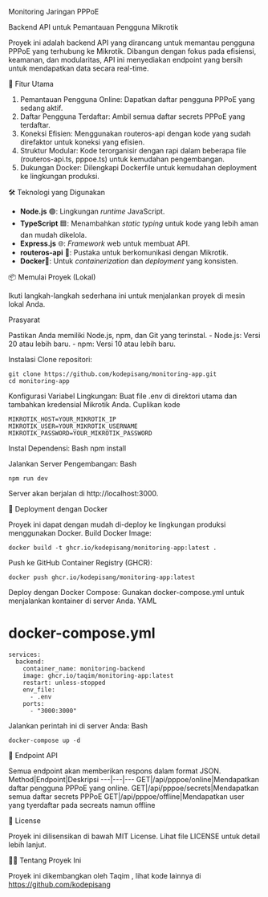 Monitoring Jaringan PPPoE

Backend API untuk Pemantauan Pengguna Mikrotik

Proyek ini adalah backend API yang dirancang untuk memantau pengguna PPPoE yang terhubung ke Mikrotik. Dibangun dengan fokus pada efisiensi, keamanan, dan modularitas, API ini menyediakan endpoint yang bersih untuk mendapatkan data secara real-time.

🚀 Fitur Utama
  
  1. Pemantauan Pengguna Online: Dapatkan daftar pengguna PPPoE yang sedang aktif.
  2. Daftar Pengguna Terdaftar: Ambil semua daftar secrets PPPoE yang terdaftar.
  3. Koneksi Efisien: Menggunakan routeros-api dengan kode yang sudah direfaktor untuk koneksi yang efisien.
  4. Struktur Modular: Kode terorganisir dengan rapi dalam beberapa file (routeros-api.ts, pppoe.ts) untuk kemudahan pengembangan.
  5. Dukungan Docker: Dilengkapi Dockerfile untuk kemudahan deployment ke lingkungan produksi.

🛠️ Teknologi yang Digunakan
  
  - **Node.js** 🟢: Lingkungan *runtime* JavaScript.
  - **TypeScript** 🟦: Menambahkan *static typing* untuk kode yang lebih aman dan mudah dikelola.
  - **Express.js** 🌐: *Framework* web untuk membuat API.
  - **routeros-api** 📶: Pustaka untuk berkomunikasi dengan Mikrotik.
  - **Docker**🐳: Untuk *containerization* dan *deployment* yang konsisten.
  
📦 Memulai Proyek (Lokal)

Ikuti langkah-langkah sederhana ini untuk menjalankan proyek di mesin lokal Anda.

Prasyarat

Pastikan Anda memiliki Node.js, npm, dan Git yang terinstal.
    - Node.js: Versi 20 atau lebih baru.
    - npm: Versi 10 atau lebih baru.

Instalasi
  Clone repositori:
  
    git clone https://github.com/kodepisang/monitoring-app.git
    cd monitoring-app

Konfigurasi Variabel Lingkungan:
Buat file .env di direktori utama dan tambahkan kredensial Mikrotik Anda.
Cuplikan kode
    
    MIKROTIK_HOST=YOUR_MIKROTIK_IP
    MIKROTIK_USER=YOUR_MIKROTIK_USERNAME
    MIKROTIK_PASSWORD=YOUR_MIKROTIK_PASSWORD

Instal Dependensi:
Bash
    npm install

Jalankan Server Pengembangan:
Bash

    npm run dev

Server akan berjalan di http://localhost:3000.

🚀 Deployment dengan Docker

Proyek ini dapat dengan mudah di-deploy ke lingkungan produksi menggunakan Docker.
Build Docker Image:

    docker build -t ghcr.io/kodepisang/monitoring-app:latest .

Push ke GitHub Container Registry (GHCR):

    docker push ghcr.io/kodepisang/monitoring-app:latest

Deploy dengan Docker Compose:
Gunakan docker-compose.yml untuk menjalankan kontainer di server Anda.
YAML

# docker-compose.yml
     
    services:
      backend:
        container_name: monitoring-backend
        image: ghcr.io/taqim/monitoring-app:latest
        restart: unless-stopped
        env_file:
          - .env
        ports:
          - "3000:3000"

Jalankan perintah ini di server Anda:
Bash

    docker-compose up -d

🔗 Endpoint API

Semua endpoint akan memberikan respons dalam format JSON.
Method|Endpoint|Deskripsi
---|---|---
GET|/api/pppoe/online|Mendapatkan daftar pengguna PPPoE yang online.
GET|/api/pppoe/secrets|Mendapatkan semua daftar secrets PPPoE
GET|/api/pppoe/offline|Mendapatkan user yang tyerdaftar pada secreats namun offline


📜 License

Proyek ini dilisensikan di bawah MIT License. Lihat file LICENSE untuk detail lebih lanjut.

🧑‍💻 Tentang Proyek Ini

Proyek ini dikembangkan oleh Taqim , lihat kode lainnya di https://github.com/kodepisang
